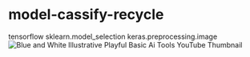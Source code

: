 # model-cassify-recycle
tensorflow sklearn.model_selection keras.preprocessing.image
![Blue and White Illustrative Playful Basic Ai Tools YouTube Thumbnail](https://github.com/slowhandc1ap/model-cassify-recycle/assets/120072774/1ec1e8a7-d40c-46c3-bfaa-57e0c62a1efc)
